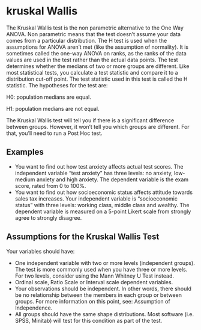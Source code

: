 # kruskal Wallis

The Kruskal Wallis test is the non parametric alternative to the One Way ANOVA. Non parametric means that the test doesn’t assume your data comes from a particular distribution. The H test is used when the assumptions for ANOVA aren’t met (like the assumption of normality). It is sometimes called the one-way ANOVA on ranks, as the ranks of the data values are used in the test rather than the actual data points.
The test determines whether the medians of two or more groups are different. Like most statistical tests, you calculate a test statistic and compare it to a distribution cut-off point. The test statistic used in this test is called the H statistic. The hypotheses for the test are:

H0: population medians are equal.

H1: population medians are not equal.

The Kruskal Wallis test will tell you if there is a significant difference between groups. However, it won’t tell you which groups are different. For that, you’ll need to run a Post Hoc test.

## Examples
* You want to find out how test anxiety affects actual test scores. The independent variable “test anxiety” has three levels: no anxiety, low-medium anxiety and high anxiety. The dependent variable is the exam score, rated from 0 to 100%.
* You want to find out how socioeconomic status affects attitude towards sales tax increases. Your independent variable is “socioeconomic status” with three levels: working class, middle class and wealthy. The dependent variable is measured on a 5-point Likert scale from strongly agree to strongly disagree.

## Assumptions for the Kruskal Wallis Test
Your variables should have:

* One independent variable with two or more levels (independent groups). The test is more commonly used when you have three or more levels. For two levels, consider using the Mann Whitney U Test instead.
* Ordinal scale, Ratio Scale or Interval scale dependent variables.
* Your observations should be independent. In other words, there should be no relationship between the members in each group or between groups. For more information on this point, see: Assumption of Independence.
* All groups should have the same shape distributions. Most software (i.e. SPSS, Minitab) will test for this condition as part of the test.
